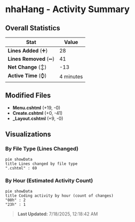 # nhaHang - Activity Summary 

## Overall Statistics

| Stat                   | Value                                                             |
| ---------------------- | ----------------------------------------------------------------- |
| **Lines Added** (➕)   | 28                                          |
| **Lines Removed** (➖) | 41                                        |
| **Net Change** (↕)    | -13                |
| **Active Time** (⌚)   | 4 minutes |


## Modified Files
- **Menu.cshtml** (+19, -0)
- **Create.cshtml** (+0, -41)
- **_Layout.cshtml** (+9, -0)

## Visualizations

### By File Type (Lines Changed)

```mermaid
pie showData
title Lines changed by file type
".cshtml" : 69
```

### By Hour (Estimated Activity Count)

```mermaid
pie showData
title Coding activity by hour (count of changes)
"00h" : 2
"23h" : 1
```


> **Last Updated:** 7/18/2025, 12:18:42 AM